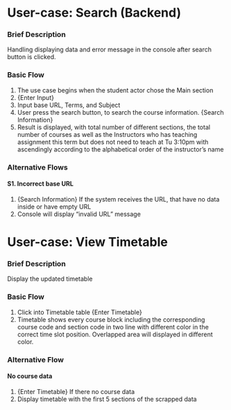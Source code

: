 # User-case: Search (Backend)

### Brief Description
Handling displaying data and error message in the console after search button is clicked.

### Basic Flow	
1.	The use case begins when the student actor chose the Main section
2.	{Enter Input}
2.	Input base URL, Terms, and Subject
3.	User press the search button, to search the course information.
	{Search Information}
4.	Result is displayed, with total number of different sections, the total number of courses as well as the Instructors who has teaching assignment this term but does not need to teach at Tu 3:10pm with ascendingly according to the alphabetical order of the instructor’s name

### Alternative Flows
#### S1. Incorrect base URL

1.	{Search Information} If the system receives the URL, that have no data inside or have empty URL
2.	Console will display “invalid URL” message


# User-case: View Timetable

### Brief Description
Display the updated timetable

### Basic Flow	
1.	Click into Timetable table 
{Enter Timetable}
2.	Timetable shows every course block including the corresponding course code and section code in two line with different color in the correct time slot position. Overlapped area will displayed in different color.

### Alternative Flow
#### No course data
1.	{Enter Timetable} If there no course data 
2.	Display timetable with the first 5 sections of the scrapped data

